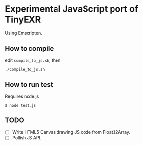 # Experimental JavaScript port of TinyEXR

Using Emscripten.

## How to compile

edit `compile_to_js.sh`, then

```
./compile_to_js.sh
```

## How to run test

Requires node.js

```
$ node test.js
```

## TODO

* [ ] Write HTML5 Canvas drawing JS code from Float32Array.
* [ ] Pollish JS API.
